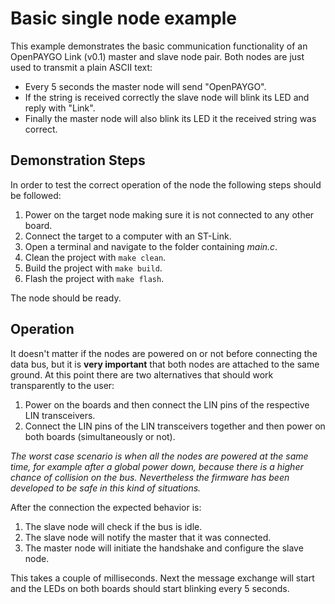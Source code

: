 # Basic single node example
This example demonstrates the basic communication functionality of an OpenPAYGO Link (v0.1) master and slave node pair. Both nodes are just used to transmit a plain ASCII text:
* Every 5 seconds the master node will send "OpenPAYGO".
* If the string is received correctly the slave node will blink its LED and reply with "Link".
* Finally the master node will also blink its LED it the received string was correct.

## Demonstration Steps
In order to test the correct operation of the node the following steps should be followed:

1. Power on the target node making sure it is not connected to any other board.
2. Connect the target to a computer with an ST-Link.
3. Open a terminal and navigate to the folder containing *main.c*.
4. Clean the project with `make clean`.
5. Build the project with `make build`.
6. Flash the project with `make flash`.

The node should be ready.

## Operation
It doesn't matter if the nodes are powered on or not before connecting the data bus, but it is **very important** that both nodes are attached to the same ground. At this point there are two alternatives that should work transparently to the user:
1. Power on the boards and then connect the LIN pins of the respective LIN transceivers.
2. Connect the LIN pins of the LIN transceivers together and then power on both boards (simultaneously or not).

*The worst case scenario is when all the nodes are powered at the same time, for example after a global power down, because there is a higher chance of collision on the bus. Nevertheless the firmware has been developed to be safe in this kind of situations.*

After the connection the expected behavior is:
1. The slave node will check if the bus is idle.
2. The slave node will notify the master that it was connected.
3. The master node will initiate the handshake and configure the slave node.

This takes a couple of milliseconds. Next the message exchange will start and the LEDs on both boards should start blinking every 5 seconds.
